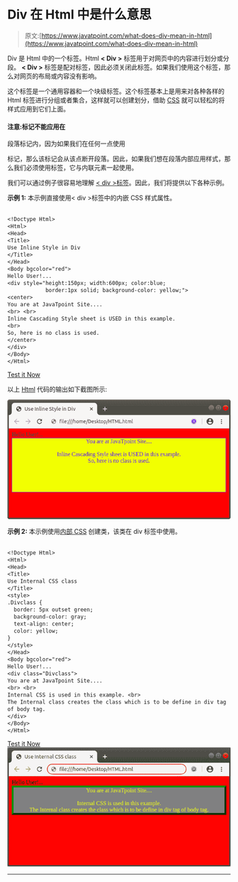 # Div 在 Html 中是什么意思

> 原文:[https://www.javatpoint.com/what-does-div-mean-in-html](https://www.javatpoint.com/what-does-div-mean-in-html)

Div 是 Html 中的一个标签。Html **< Div >** 标签用于对网页中的内容进行划分或分段。 **< Div >** 标签是配对标签，因此必须关闭此标签。如果我们使用这个标签，那么对网页的布局或内容没有影响。

这个标签是一个通用容器和一个块级标签。这个标签基本上是用来对各种各样的 Html 标签进行分组或者集合，这样就可以创建划分，借助 [CSS](https://www.javatpoint.com/css-tutorial) 就可以轻松的将样式应用到它们上面。

#### 注意:标记不能应用在

段落标记内，因为如果我们在任何一点使用

标记，那么该标记会从该点断开段落。因此，如果我们想在段落内部应用样式，那么我们必须使用标签，它与内联元素一起使用。

我们可以通过例子很容易地理解 [< div >标签](https://www.javatpoint.com/html-div-tag)。因此，我们将提供以下各种示例。

**示例 1:** 本示例直接使用< div >标签中的内嵌 CSS 样式属性。

```

<!Doctype Html>
<Html>   
<Head>    
<Title>   
Use Inline Style in Div
</Title>
</Head>
<Body bgcolor="red"> 
Hello User!...
<div style="height:150px; width:600px; color:blue; 
            border:1px solid; background-color: yellow;">
<center>
You are at JavaTpoint Site.... 
<br> <br> 
Inline Cascading Style sheet is USED in this example. 
<br>
So, here is no class is used.
</center>
</div>
</Body> 
</Html>

```

[Test it Now](https://www.javatpoint.com/oprweb/test.jsp?filename=what-does-div-mean-in-html1)

以上 [Html](https://www.javatpoint.com/html-tutorial) 代码的输出如下截图所示:

![What does Div mean in Html](img/f255209cd657fa822cace4065c9f418e.png)

**示例 2:** 本示例使用[内部 CSS](https://www.javatpoint.com/internal-css) 创建类，该类在 div 标签中使用。

```

<!Doctype Html>
<Html>   
<Head>    
<Title>   
Use Internal CSS class
</Title>
<style>	
.Divclass {
  border: 5px outset green;
  background-color: gray;    
  text-align: center;
  color: yellow;
}
</style>
</Head>
<Body bgcolor="red"> 
Hello User!...
<div class="Divclass">
You are at JavaTpoint Site.... 
<br> <br> 
Internal CSS is used in this example. <br>
The Internal class creates the class which is to be define in div tag of body tag.  
</div>
</Body> 
</Html>

```

[Test it Now](https://www.javatpoint.com/oprweb/test.jsp?filename=what-does-div-mean-in-html2)
![What does Div mean in Html](img/2db4e1975ca3e716a3596c0d257e3d06.png)

* * *
